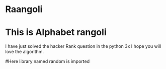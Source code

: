 # Raangoli
<h1>This is Alphabet rangoli </h1>
I have just solved the hacker Rank question in the python 3x
I hope you will love the algorithm.

#Here library named  random is imported 
